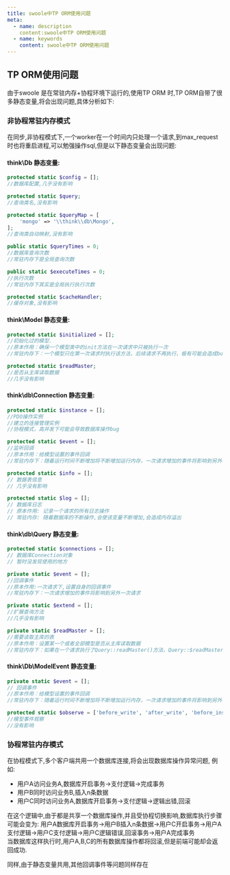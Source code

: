 ```yaml
---
title: swoole中TP ORM使用问题
meta:
  - name: description
    content:swoole中TP ORM使用问题
  - name: keywords
    content: swoole中TP ORM使用问题
---
```

## TP ORM使用问题
由于swoole 是在常驻内存+协程环境下运行的,使用TP ORM 时,TP ORM自带了很多静态变量,将会出现问题,具体分析如下:  

### 非协程常驻内存模式
在同步,非协程模式下,一个worker在一个时间内只处理一个请求,到max_request时也将重启进程,可以勉强操作sql,但是以下静态变量会出现问题:
#### think\Db 静态变量:
```php
protected static $config = [];
//数据库配置,几乎没有影响

protected static $query;
//查询类名,没有影响

protected static $queryMap = [
    'mongo' => '\\think\\db\Mongo',
];
//查询类自动映射,没有影响

public static $queryTimes = 0;
//数据库查询次数
//常驻内存下是全局查询次数

public static $executeTimes = 0;
//执行次数
//常驻内存下其实是全局执行执行次数

protected static $cacheHandler;
//缓存对象,没有影响

```
#### think\Model 静态变量:
```php
protected static $initialized = [];
//初始化过的模型.
//原本作用：确保一个模型类中的init方法在一次请求中只被执行一次
//常驻内存下：一个模型只在第一次请求时执行该方法，后续请求不再执行，极有可能会造成bug

protected static $readMaster;
//是否从主库读取数据
//几乎没有影响

```

#### think\db\Connection 静态变量:
```php
protected static $instance = [];
//PDO操作实例
//建立的连接管理实例
//协程模式，高并发下可能会导致数据库操作bug

protected static $event = [];
//监听回调
//原本作用：给模型设置的事件回调
//常驻内存下：随着运行时间不断增加将不断增加运行内存，一次请求增加的事件将影响到另外一次请求

protected static $info = [];
// 数据表信息
// 几乎没有影响

protected static $log = [];
// 数据库日志
// 原本作用: 记录一个请求的所有日志操作
// 常驻内存: 随着数据库的不断操作,会使该变量不断增加,会造成内存溢出

```
#### think\db\Query 静态变量:
```php
protected static $connections = [];
// 数据库Connection对象
// 暂时没发现使用的地方

private static $event = [];
//回调事件
//原本作用:一次请求下,设置自身的回调事件
//常驻内存下：一次请求增加的事件将影响到另外一次请求

private static $extend = [];
//扩展查询方法
//几乎没有影响

private static $readMaster = [];
//需要读取主库的表
//原本作用：设置某一个或者全部模型是否从主库读取数据
//常驻内存下：如果在一个请求执行了Query::readMaster()方法，Query::$readMaster不会释放，将会影响到其他请求

```
#### think\Db\ModelEvent 静态变量:
```php
private static $event = [];
// 回调事件
//原本作用：给模型设置的事件回调
//常驻内存下：随着运行时间不断增加将不断增加运行内存，一次请求增加的事件将影响到另外一次请求

protected static $observe = ['before_write', 'after_write', 'before_insert', 'after_insert', 'before_update', 'after_update', 'before_delete', 'after_delete', 'before_restore', 'after_restore'];
//模型事件观察
//没有影响

```

### 协程常驻内存模式
在协程模式下,多个客户端共用一个数据库连接,将会出现数据库操作异常问题,
例如:
* 用户A访问业务A,数据库开启事务->支付逻辑->完成事务
* 用户B同时访问业务B,插入n条数据
* 用户C同时访问业务A,数据库开启事务->支付逻辑->逻辑出错,回滚

在这个逻辑中,由于都是共享一个数据库操作,并且受协程切换影响,数据库执行步骤可能会变为:
用户A数据库开启事务->用户B插入n条数据->用户C开启事务->用户A支付逻辑->用户C支付逻辑->用户C逻辑错误,回滚事务->用户A完成事务  
当数据库这样执行时,用户A,B,C的所有数据库操作都将回滚,但是前端可能却会返回成功.  

同样,由于静态变量共用,其他回调事件等问题同样存在
